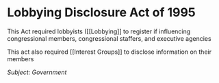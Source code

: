 # Lobbying Disclosure Act of 1995
This Act required lobbyists ([[Lobbying]] to register if influencing congressional members, congressional staffers, and executive agencies

This act also required [[Interest Groups]] to disclose information on their members

*Subject: Government*